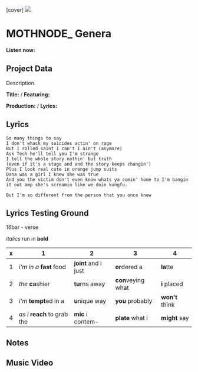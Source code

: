[cover] ![](57175019_319474918741616_8502199518755923887_n.jpg)

# MOTHNODE_ Genera

**Listen now:** 

## Project Data

Description.


**Title:**  / **Featuring:** 

**Production:**  / **Lyrics:** 

## Lyrics

```
So many things to say
I don't whack my suicides actin' on rage
But I rolled saint I can't I ain't (anymore)
Ask Tech he'll tell you I'm strange
I tell the whole story nothin' but truth 
(even if it's a stage and and the story keeps changin')
Plus I look real cute in orange jump suits
Dana was a girl I knew she was true
And you the victim don't even know whats ya comin' home to I'm bangin it out amp she's screamin like we doin kungfu.

But I'm so different from the person that you once knew

```

## Lyrics Testing Ground

16bar - verse

*italics* run in
**bold**

| x | 1 | 2 | 3 | 4 |
|---|---|---|---|---|
| 1 | *i'm in a* **fast** food | **joint** and i just  | **or**dered a  | **la**tte  |
| 2 | *the* **ca**shier | **tu**rns away  |  **con**veying what |  **i** placed |
| 3 | *i'm* **tempt**ed in a | **u**nique way  |  **you** probably |  **won't** think |
| 4 | *as i* **reach** to grab the |  **mic** i contem-  | **plate** what i | **might** say |

## Notes

## Music Video
